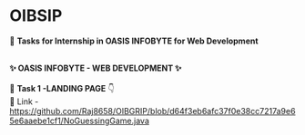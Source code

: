 # OIBSIP
🎯 **Tasks for Internship in OASIS INFOBYTE  for Web Development**  
<br />

   **✨ OASIS INFOBYTE - WEB DEVELOPMENT  ✨**
<br />
<br />
🚀  **Task 1 -LANDING PAGE** 👇
<br>
🔗 Link - https://github.com/Raj8658/OIBGRIP/blob/d64f3eb6afc37f0e38cc7217a9e65e6aaebe1cf1/NoGuessingGame.java
<br />


